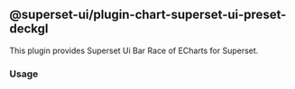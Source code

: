 ## @superset-ui/plugin-chart-superset-ui-preset-deckgl

This plugin provides Superset Ui Bar Race of ECharts for Superset.

### Usage
